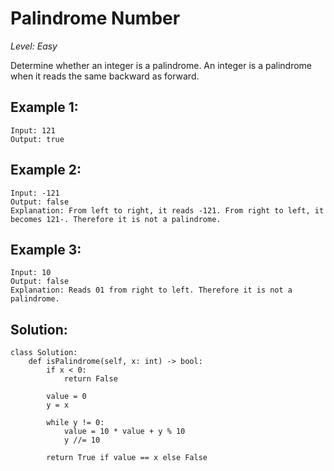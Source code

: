 # Palindrome Number

*Level: Easy*

Determine whether an integer is a palindrome. An integer is a palindrome when it reads the same backward as forward.

## Example 1:

```
Input: 121
Output: true
```

## Example 2:

```
Input: -121
Output: false
Explanation: From left to right, it reads -121. From right to left, it becomes 121-. Therefore it is not a palindrome.
```

## Example 3:

```
Input: 10
Output: false
Explanation: Reads 01 from right to left. Therefore it is not a palindrome.
```

## Solution:

```python3
class Solution:
    def isPalindrome(self, x: int) -> bool:
        if x < 0:
            return False
        
        value = 0
        y = x
        
        while y != 0:
            value = 10 * value + y % 10
            y //= 10
            
        return True if value == x else False
```